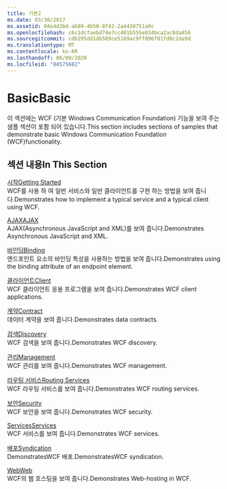 ```yaml
---
title: 기본2
ms.date: 03/30/2017
ms.assetid: 04e4d3bd-ab89-4b50-8f42-2a4430751a9c
ms.openlocfilehash: c6c1dcfaebd74e7cc401b555e834bca2ac8da856
ms.sourcegitcommit: cdb295dd1db589ce5169ac9ff096f01fd0c2da9d
ms.translationtype: MT
ms.contentlocale: ko-KR
ms.lasthandoff: 06/09/2020
ms.locfileid: "84575682"
---
```

# <a name="basic"></a><span data-ttu-id="eef08-102">Basic</span><span class="sxs-lookup"><span data-stu-id="eef08-102">Basic</span></span>
<span data-ttu-id="eef08-103">이 섹션에는 WCF (기본 Windows Communication Foundation) 기능을 보여 주는 샘플 섹션이 포함 되어 있습니다.</span><span class="sxs-lookup"><span data-stu-id="eef08-103">This section includes sections of samples that demonstrate basic Windows Communication Foundation (WCF)functionality.</span></span>  
  
## <a name="in-this-section"></a><span data-ttu-id="eef08-104">섹션 내용</span><span class="sxs-lookup"><span data-stu-id="eef08-104">In This Section</span></span>  
 [<span data-ttu-id="eef08-105">시작</span><span class="sxs-lookup"><span data-stu-id="eef08-105">Getting Started</span></span>](getting-started-sample.md)  
 <span data-ttu-id="eef08-106">WCF를 사용 하 여 일반 서비스와 일반 클라이언트를 구현 하는 방법을 보여 줍니다.</span><span class="sxs-lookup"><span data-stu-id="eef08-106">Demonstrates how to implement a typical service and a typical client using WCF.</span></span>  
  
 [<span data-ttu-id="eef08-107">AJAX</span><span class="sxs-lookup"><span data-stu-id="eef08-107">AJAX</span></span>](ajax.md)  
 <span data-ttu-id="eef08-108">AJAX(Asynchronous JavaScript and XML)를 보여 줍니다.</span><span class="sxs-lookup"><span data-stu-id="eef08-108">Demonstrates Asynchronous JavaScript and XML.</span></span>  
  
 [<span data-ttu-id="eef08-109">바인딩</span><span class="sxs-lookup"><span data-stu-id="eef08-109">Binding</span></span>](binding.md)  
 <span data-ttu-id="eef08-110">엔드포인트 요소의 바인딩 특성을 사용하는 방법을 보여 줍니다.</span><span class="sxs-lookup"><span data-stu-id="eef08-110">Demonstrates using the binding attribute of an endpoint element.</span></span>  
  
 [<span data-ttu-id="eef08-111">클라이언트</span><span class="sxs-lookup"><span data-stu-id="eef08-111">Client</span></span>](client.md)  
 <span data-ttu-id="eef08-112">WCF 클라이언트 응용 프로그램을 보여 줍니다.</span><span class="sxs-lookup"><span data-stu-id="eef08-112">Demonstrates WCF client applications.</span></span>  
  
 [<span data-ttu-id="eef08-113">계약</span><span class="sxs-lookup"><span data-stu-id="eef08-113">Contract</span></span>](contract.md)  
 <span data-ttu-id="eef08-114">데이터 계약을 보여 줍니다.</span><span class="sxs-lookup"><span data-stu-id="eef08-114">Demonstrates data contracts.</span></span>  
  
 [<span data-ttu-id="eef08-115">검색</span><span class="sxs-lookup"><span data-stu-id="eef08-115">Discovery</span></span>](discovery-samples.md)  
 <span data-ttu-id="eef08-116">WCF 검색을 보여 줍니다.</span><span class="sxs-lookup"><span data-stu-id="eef08-116">Demonstrates WCF discovery.</span></span>  
  
 [<span data-ttu-id="eef08-117">관리</span><span class="sxs-lookup"><span data-stu-id="eef08-117">Management</span></span>](management.md)  
 <span data-ttu-id="eef08-118">WCF 관리를 보여 줍니다.</span><span class="sxs-lookup"><span data-stu-id="eef08-118">Demonstrates WCF management.</span></span>  
  
 [<span data-ttu-id="eef08-119">라우팅 서비스</span><span class="sxs-lookup"><span data-stu-id="eef08-119">Routing Services</span></span>](routing-services.md)  
 <span data-ttu-id="eef08-120">WCF 라우팅 서비스를 보여 줍니다.</span><span class="sxs-lookup"><span data-stu-id="eef08-120">Demonstrates WCF routing services.</span></span>  
  
 [<span data-ttu-id="eef08-121">보안</span><span class="sxs-lookup"><span data-stu-id="eef08-121">Security</span></span>](security-in-wcf.md)  
 <span data-ttu-id="eef08-122">WCF 보안을 보여 줍니다.</span><span class="sxs-lookup"><span data-stu-id="eef08-122">Demonstrates WCF security.</span></span>  
  
 [<span data-ttu-id="eef08-123">Services</span><span class="sxs-lookup"><span data-stu-id="eef08-123">Services</span></span>](services.md)  
 <span data-ttu-id="eef08-124">WCF 서비스를 보여 줍니다.</span><span class="sxs-lookup"><span data-stu-id="eef08-124">Demonstrates WCF services.</span></span>  
  
 [<span data-ttu-id="eef08-125">배포</span><span class="sxs-lookup"><span data-stu-id="eef08-125">Syndication</span></span>](syndication.md)  
 <span data-ttu-id="eef08-126">DemonstratesWCF 배포.</span><span class="sxs-lookup"><span data-stu-id="eef08-126">DemonstratesWCF syndication.</span></span>  
  
 [<span data-ttu-id="eef08-127">Web</span><span class="sxs-lookup"><span data-stu-id="eef08-127">Web</span></span>](web.md)  
 <span data-ttu-id="eef08-128">WCF의 웹 호스팅을 보여 줍니다.</span><span class="sxs-lookup"><span data-stu-id="eef08-128">Demonstrates Web-hosting in WCF.</span></span>
